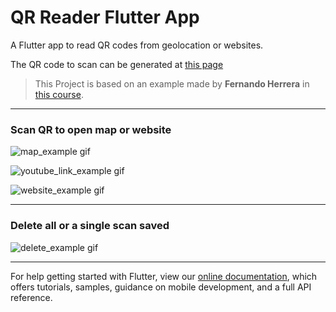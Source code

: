 # QR Reader Flutter App

A Flutter app to read QR codes from geolocation or websites.

The QR code to scan can be generated at [this page](https://www.qrcode.es/es/generador-qr-code)

> This Project is based on an example made by **Fernando Herrera** in [this course](https://fernando-herrera.com/#/curso/flutter).

---

### Scan QR to open map or website

![map_example gif](https://media0.giphy.com/media/fXhCIT6ze38BWH1i2s/giphy.gif?cid=790b76119f85935807ee697a4a390095627d750daf8cc7e9&rid=giphy.gif&ct=g)

![youtube_link_example gif](https://media0.giphy.com/media/f1e7IbLWMLSdlhQiCv/giphy.gif?cid=790b7611fad95b05bc56bd82d3b8539a52c53f46b0b50b1c&rid=giphy.gif&ct=g)

![website_example gif](https://media4.giphy.com/media/vPpA6irkxAD5HomE2K/giphy.gif?cid=790b76110e1e679ac4150cfaaf3f38199846dc776066b2b9&rid=giphy.gif&ct=g)

---

### Delete all or a single scan saved

![delete_example gif](https://media0.giphy.com/media/XwYHJ2nuKrwcJP2j0n/giphy.gif?cid=790b761164017fa43e0272edabbf93a77fe35d78fe56c0a1&rid=giphy.gif&ct=g)

---

For help getting started with Flutter, view our
[online documentation](https://flutter.dev/docs), which offers tutorials,
samples, guidance on mobile development, and a full API reference.
